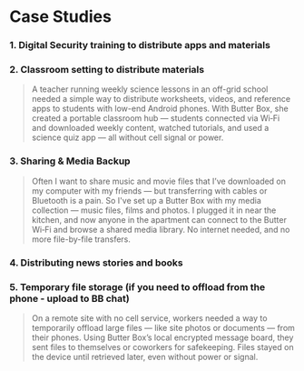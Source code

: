 # Case Studies

### 1. Digital Security training to distribute apps and materials



### 2. Classroom setting to distribute materials

> A teacher running weekly science lessons in an off-grid school needed a simple way to distribute worksheets, videos, and reference apps to students with low-end Android phones. With Butter Box, she created a portable classroom hub — students connected via Wi‑Fi and downloaded weekly content, watched tutorials, and used a science quiz app — all without cell signal or power.
>
>

### 3. Sharing & Media Backup

> Often I want to share music and movie files that I’ve downloaded on my computer with my friends — but transferring with cables or Bluetooth is a pain. So I've set up a Butter Box with my media collection — music files, films and photos. I plugged it in near the kitchen, and now anyone in the apartment can connect to the Butter Wi‑Fi and browse a shared media library. No internet needed, and no more file-by-file transfers.
>
>

### 4. Distributing news stories and books



### 5. Temporary file storage (if you need to offload from the phone - upload to BB chat)

> On a remote site with no cell service, workers needed a way to temporarily offload large files — like site photos or documents — from their phones. Using Butter Box’s local encrypted message board, they sent files to themselves or coworkers for safekeeping. Files stayed on the device until retrieved later, even without power or signal.
>
>
